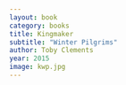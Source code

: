 ```yaml
---
layout: book
category: books
title: Kingmaker
subtitle: "Winter Pilgrims"
author: Toby Clements
year: 2015
image: kwp.jpg
---
```

